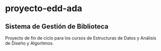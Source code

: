 # proyecto-edd-ada
## Sistema de Gestión de Biblioteca
Proyecto de fin de ciclo para los cursos de Estructuras de Datos y Análisis de Diseño y Algoritmos.

